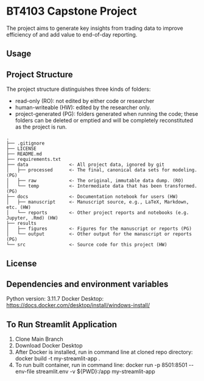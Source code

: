 # BT4103 Capstone Project

The project aims to generate key insights from trading data to improve efficiency of and add value to end-of-day reporting. 

## Usage

## Project Structure

The project structure distinguishes three kinds of folders:
- read-only (RO): not edited by either code or researcher
- human-writeable (HW): edited by the researcher only.
- project-generated (PG): folders generated when running the code; these folders can be deleted or emptied and will be completely reconstituted as the project is run.


```
.
├── .gitignore
├── LICENSE
├── README.md
├── requirements.txt
├── data               <- All project data, ignored by git
│   ├── processed      <- The final, canonical data sets for modeling. (PG)
│   ├── raw            <- The original, immutable data dump. (RO)
│   └── temp           <- Intermediate data that has been transformed. (PG)
├── docs               <- Documentation notebook for users (HW)
│   ├── manuscript     <- Manuscript source, e.g., LaTeX, Markdown, etc. (HW)
│   └── reports        <- Other project reports and notebooks (e.g. Jupyter, .Rmd) (HW)
├── results
│   ├── figures        <- Figures for the manuscript or reports (PG)
│   └── output         <- Other output for the manuscript or reports (PG)
└── src                <- Source code for this project (HW)

```

## License

## Dependencies and environment variables
Python version: 3.11.7 
Docker Desktop: https://docs.docker.com/desktop/install/windows-install/

## To Run Streamlit Application
1. Clone Main Branch
2. Download Docker Desktop
3. After Docker is installed, run in command line at cloned repo directory: docker build -t my-streamlit-app .
4. To run built container, run in command line: docker run -p 8501:8501 --env-file streamlit.env -v ${PWD}:/app my-streamlit-app 
